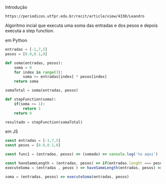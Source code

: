 Introdução


    https://periodicos.utfpr.edu.br/recit/article/view/4330/Leandro

Algoritmo incial que executa uma soma das entradas e dos pesos e depois executa a step function.

em Python

````py
entradas = [-1,7,5]
pesos = [0.8,0.1,0]

def soma(entradas, pesos):
    soma = 0
    for index in range(3):
        soma += entradas[index] * pesos[index]
    return soma

somaTotal = soma(entradas, pesos)

def stepFunction(soma):
    if(soma >= 1):
        return 1
    return 0

resultado = stepFunction(somaTotal)
````

em JS

````js
const entradas = [-1,7,5]
const pesos = [0.8,0.1,0]

const func1 = (entradas, pesos) => (somado) => console.log('to aqui')

const haveSameLength = (entradas, pesos) => if(entradas.lenght === pesos.lenght) : true ? false
executeSoma = (entradas , pesos ) => haveSameLength(entradas, pesos) => console.log()

soma = (entradas, pesos) => executeSoma(entradas, pesos) 

````

